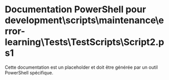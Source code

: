 # Documentation PowerShell pour development\scripts\maintenance\error-learning\Tests\TestScripts\Script2.ps1

Cette documentation est un placeholder et doit être générée par un outil PowerShell spécifique.
